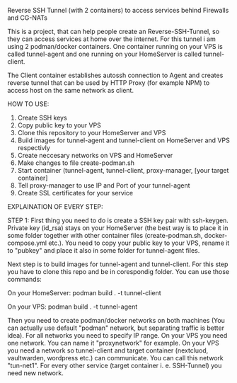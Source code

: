 Reverse SSH Tunnel (with 2 containers) to access services behind Firewalls and CG-NATs

This is a project, that can help people create an Reverse-SSH-Tunnel, so they can access services at home over the internet. For this tunnel i am using 2 podman/docker containers. One container running on your VPS is called tunnel-agent and one running on your HomeServer is called tunnel-client.

The Client container establishes autossh connection to Agent and creates reverse tunnel that can be used by HTTP Proxy (for example NPM) to access host on the same network as client.

HOW TO USE:
1. Create SSH keys
2. Copy public key to your VPS
3. Clone this repository to your HomeServer and VPS
4. Build images for tunnel-agent and tunnel-client on HomeServer and VPS respectivly
5. Create neccesary networks on VPS and HomeServer
6. Make changes to file create-podman.sh
7. Start container (tunnel-agent, tunnel-client, proxy-manager, [your target container]
8. Tell proxy-manager to use IP and Port of your tunnel-agent
9. Create SSL certificates for your service



EXPLAINATION OF EVERY STEP:

STEP 1:
First thing you need to do is create a SSH key pair with ssh-keygen. Private key (id_rsa) stays on your HomeServer (the best way is to place it in some folder together with other container files (create-podman.sh, docker-compose.yml etc.). You need to copy your public key to your VPS, rename it to "pubkey" and place it also in some folder for tunnel-agent files.

Next step is to build images for tunnel-agent and tunnel-client. For this step you have to clone this repo and be in corespondig folder. You can use those commands:

On your HomeServer:
   podman build . -t tunnel-client

On your VPS:
   podman build . -t tunnel-agent

Then you need to create podman/docker networks on both machines (You can actually use default "podman" network, but separating traffic is better idea). For all networks you need to specify IP range. On your VPS you need one network. You can name it "proxynetwork" for example. On your VPS you need a network so tunnel-client and target container (nextcluod, vaultwarden, wordpress etc.) can communicate. You can call this network "tun-net1". For every other service (target container i. e. SSH-Tunnel) you need new network.
